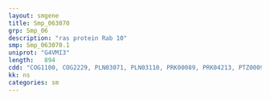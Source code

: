 ```yaml
---
layout: smgene
title: Smp_063070
grp: Smp_06
description: "ras protein Rab 10"
smp: Smp_063070.1
uniprot: "G4VMI3"
length:   894
cdd: "COG1100, COG2229, PLN03071, PLN03110, PRK00089, PRK04213, PTZ00099, PTZ00133, TIGR00231, TIGR02528, cd00154, cl21455, pfam00071, pfam08477, smart00175, smart00176"
kk: ns
categories: sm
---
```

